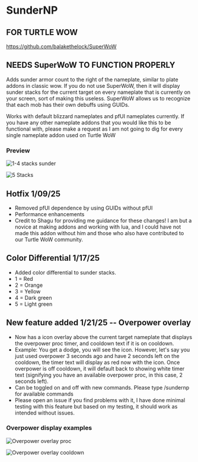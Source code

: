 # SunderNP

## FOR TURTLE WOW

https://github.com/balakethelock/SuperWoW

## NEEDS SuperWoW TO FUNCTION PROPERLY

Adds sunder armor count to the right of the nameplate, similar to plate addons in classic wow. If you do not use SuperWoW, then it will display sunder stacks for the current target on every nameplate that is currently on your screen, sort of making this useless. SuperWoW allows us to recognize that each mob has their own debuffs using GUIDs.

Works with default blizzard nameplates and pfUI nameplates currently. If you have any other nameplate addons that you would like this to be functional with, please make a request as I am not going to dig for every single nameplate addon used on Turtle WoW

### Preview
![1-4 stacks sunder](https://imgur.com/n7SeHHe.jpg "1-4 stacks sunder")

![5 Stacks](https://imgur.com/qwwF3N9.jpg "5 Stacks")

## Hotfix 1/09/25
- Removed pfUI dependence by using GUIDs without pfUI
- Performance enhancements
- Credit to Shagu for providing me guidance for these changes! I am but a novice at making addons and working with lua, and I could have not made this addon without him and those who also have contributed to our Turtle WoW community.

## Color Differential 1/17/25
- Added color differential to sunder stacks.
- 1 = Red
- 2 = Orange
- 3 = Yellow
- 4 = Dark green
- 5 = Light green

## New feature added 1/21/25 -- Overpower overlay
- Now has a icon overlay above the current target nameplate that displays the overpower proc timer, and cooldown text if it is on cooldown.
- Example: You get a dodge, you will see the icon. However, let's say you just used overpower 3 seconds ago and have 2 seconds left on the cooldown, the timer text will display as red now with the icon. Once overpower is off cooldown, it will default back to showing white timer text (signifying you have an available overpower proc, in this case, 2 seconds left).
- Can be toggled on and off with new commands. Please type /sundernp for available commands
- Please open an issue if you find problems with it, I have done minimal testing with this feature but based on my testing, it should work as intended without issues.

### Overpower display examples
![Overpower overlay proc](https://imgur.com/lws9HCG.jpg "Overpower overlay proc") 

![Overpower overlay cooldown](https://imgur.com/EuuKd46.jpg "Overpower overlay cooldown")

